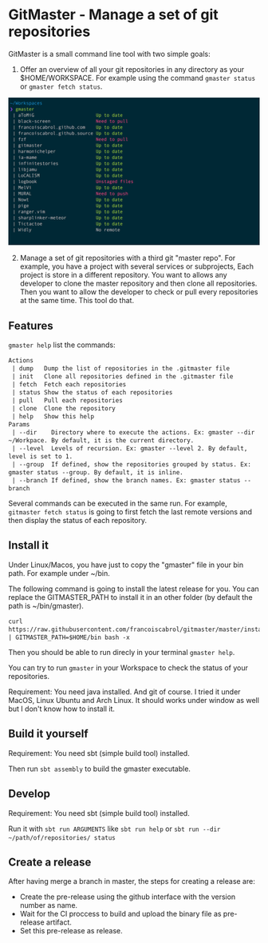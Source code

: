 GitMaster - Manage a set of git repositories
=========

GitMaster is a small command line tool with two simple goals:

1. Offer an overview of all your git repositories in any directory as your $HOME/WORKSPACE. For example using the command `gmaster status` or `gmaster fetch status`.
<img src="./gitmaster_1.png" >

2. Manage a set of git repositories with a third git "master repo". For example, you have a project with several services or subprojects, Each project is store in a different repository. You want to allows any developer to clone the master repository and then clone all repositories. Then you want to allow the developer to check or pull every repositories at the same time. This tool do that.

Features
--------
`gmaster help` list the commands:

```
Actions
 | dump   Dump the list of repositories in the .gitmaster file
 | init   Clone all repositories defined in the .gitmaster file
 | fetch  Fetch each repositories
 | status Show the status of each repositories
 | pull   Pull each repositories
 | clone  Clone the repository
 | help   Show this help
Params
 | --dir    Directory where to execute the actions. Ex: gmaster --dir ~/Workpace. By default, it is the current directory.
 | --level  Levels of recursion. Ex: gmaster --level 2. By default, level is set to 1.
 | --group  If defined, show the repositories grouped by status. Ex: gmaster status --group. By default, it is inline.
 | --branch If defined, show the branch names. Ex: gmaster status --branch
```

Several commands can be executed in the same run. 
For example, `gitmaster fetch status` is going to first fetch the last remote versions and then display the status of each repository.

Install it
----------

Under Linux/Macos, you have just to copy the "gmaster" file in your bin path. For example under ~/bin.

The following command is going to install the latest release for you. You can replace the GITMASTER_PATH to install it in an other folder (by default the path is ~/bin/gmaster).
```
curl https://raw.githubusercontent.com/francoiscabrol/gitmaster/master/install.sh | GITMASTER_PATH=$HOME/bin bash -x
```

Then you should be able to run direcly in your terminal `gmaster help`.

You can try to run `gmaster` in your Workspace to check the status of your repositories.

Requirement: You need java installed. And git of course.
I tried it under MacOS, Linux Ubuntu and Arch Linux. It should works under window as well but I don't know how to install it.

Build it yourself
-----------------

Requirement: You need sbt (simple build tool) installed.

Then run `sbt assembly` to build the gmaster executable.

Develop
----------

Requirement: You need sbt (simple build tool) installed.

Run it with `sbt run ARGUMENTS` like `sbt run help` or `sbt run --dir ~/path/of/repositories/ status`

Create a release
----------------

After having merge a branch in master, the steps for creating a release are:
- Create the pre-release using the github interface with the version number as name.
- Wait for the CI proccess to build and upload the binary file as pre-release artifact.
- Set this pre-release as release.
